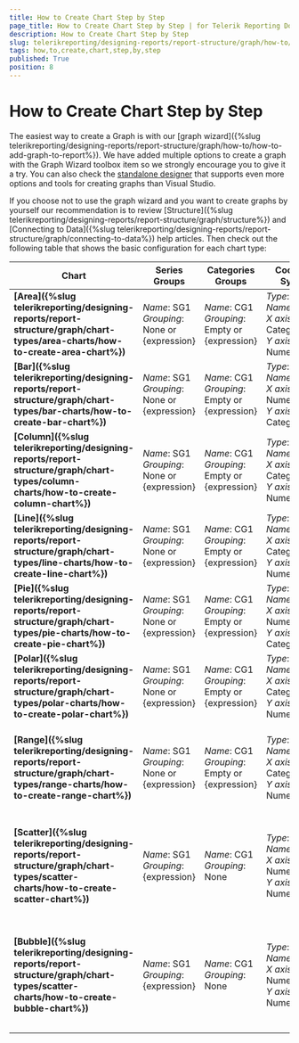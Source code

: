 ```yaml
---
title: How to Create Chart Step by Step
page_title: How to Create Chart Step by Step | for Telerik Reporting Documentation
description: How to Create Chart Step by Step
slug: telerikreporting/designing-reports/report-structure/graph/how-to/how-to-create-chart-step-by-step
tags: how,to,create,chart,step,by,step
published: True
position: 8
---
```

<style>
table th:first-of-type {
    width: 10%;
}
table th:nth-of-type(2) {
    width: 25%;
}
table th:nth-of-type(3) {
    width: 25%;
}
table th:nth-of-type(4) {
    width: 20%;
}
table th:nth-of-type(5) {
    width: 20%;
}
</style>

# How to Create Chart Step by Step

The easiest way to create a Graph is with our [graph wizard]({%slug telerikreporting/designing-reports/report-structure/graph/how-to/how-to-add-graph-to-report%}). We have added multiple options to create a graph with the Graph Wizard toolbox item so we strongly encourage you to give it a try. You can also check the [standalone designer](http://www.telerik.com/products/reporting/report-designer.aspx) that supports even more options and tools for creating graphs than Visual Studio. 

If you choose not to use the graph wizard and you want to create graphs by yourself our recommendation is to review [Structure]({%slug telerikreporting/designing-reports/report-structure/graph/structure%}) and [Connecting to Data]({%slug telerikreporting/designing-reports/report-structure/graph/connecting-to-data%}) help articles. Then check out the following table that shows the basic configuration for each chart type: 

| Chart | Series Groups | Categories Groups | Coordinate Systems | Series |
| ------ | ------ | ------ | ------ | ------ |
| __[Area]({%slug telerikreporting/designing-reports/report-structure/graph/chart-types/area-charts/how-to-create-area-chart%})__ | _Name_: SG1<br/>_Grouping_: None or {expression} | _Name_: CG1<br/>_Grouping_: Empty or {expression} | _Type_: Cartesian<br/>_Name_: CS1<br/>_X axis_: CategoryScale<br/>_Y axis_: NumericalScale | _Type_: AreaSeries<br/>_CoordinateSystem_: CS1<br/>_SeriesGroup_: SG1<br/>_CategoryGroup_: CG1<br/>_Y_: {expression} |
| __[Bar]({%slug telerikreporting/designing-reports/report-structure/graph/chart-types/bar-charts/how-to-create-bar-chart%})__ | _Name_: SG1<br/>_Grouping_: None or {expression} | _Name_: CG1<br/>_Grouping_: Empty or {expression} | _Type_: Cartesian<br/>_Name_: CS1<br/>_X axis_: NumericalScale<br/>_Y axis_: CategoryScale | _Type_: BarSeries<br/>_CoordinateSystem_: CS1<br/>_SeriesGroup_: SG1<br/>_CategoryGroup_: CG1<br/>_X_: {expression} |
| __[Column]({%slug telerikreporting/designing-reports/report-structure/graph/chart-types/column-charts/how-to-create-column-chart%})__ | _Name_: SG1<br/>_Grouping_: None or {expression} | _Name_: CG1<br/>_Grouping_: Empty or {expression} | _Type_: Cartesian<br/>_Name_: CS1<br/>_X axis_: CategoryScale<br/>_Y axis_: NumericalScale | _Type_: BarSeries<br/>_CoordinateSystem_: CS1<br/>_SeriesGroup_: SG1<br/>_CategoryGroup_: CG1<br/>_Y_: {expression} |
| __[Line]({%slug telerikreporting/designing-reports/report-structure/graph/chart-types/line-charts/how-to-create-line-chart%})__ | _Name_: SG1<br/>_Grouping_: None or {expression} | _Name_: CG1<br/>_Grouping_: Empty or {expression} | _Type_: Cartesian<br/>_Name_: CS1<br/>_X axis_: CategoryScale<br/>_Y axis_: NumericalScale | _Type_: LineSeries<br/>_CoordinateSystem_: CS1<br/>_SeriesGroup_: SG1<br/>_CategoryGroup_: CG1<br/>_Y_: {expression} |
| __[Pie]({%slug telerikreporting/designing-reports/report-structure/graph/chart-types/pie-charts/how-to-create-pie-chart%})__ | _Name_: SG1<br/>_Grouping_: None or {expression} | _Name_: CG1<br/>_Grouping_: Empty or {expression} | _Type_: Polar<br/>_Name_: CS1<br/>_X axis_: NumericalScale<br/>_Y axis_: CategoryScale | _Type_: BarSeries<br/>_CoordinateSystem_: CS1<br/>_SeriesGroup_: SG1<br/>_CategoryGroup_: CG1<br/>_X_: {expression} |
| __[Polar]({%slug telerikreporting/designing-reports/report-structure/graph/chart-types/polar-charts/how-to-create-polar-chart%})__ | _Name_: SG1<br/>_Grouping_: None or {expression} | _Name_: CG1<br/>_Grouping_: Empty or {expression} | _Type_: Polar<br/>_Name_: CS1<br/>_X axis_: CategoryScale<br/>_Y axis_: NumericalScale | _Type_: BarSeries<br/>_CoordinateSystem_: CS1<br/>_SeriesGroup_: SG1<br/>_CategoryGroup_: CG1<br/>_Y_: {expression} |
| __[Range]({%slug telerikreporting/designing-reports/report-structure/graph/chart-types/range-charts/how-to-create-range-chart%})__ | _Name_: SG1<br/>_Grouping_: None or {expression} | _Name_: CG1<br/>_Grouping_: Empty or {expression} | _Type_: Cartesian<br/>_Name_: CS1<br/>_X axis_: CategoryScale<br/>_Y axis_: NumericalScale | _Type_: AreaSeries/BarSeries<br/>_CoordinateSystem_: CS1<br/>_SeriesGroup_: SG1<br/>_CategoryGroup_: CG1<br/>_Y_: {expression}<br/>_Y0_: {expression} |
| __[Scatter]({%slug telerikreporting/designing-reports/report-structure/graph/chart-types/scatter-charts/how-to-create-scatter-chart%})__ | _Name_: SG1<br/>_Grouping_: {expression} | _Name_: CG1<br/>_Grouping_: None | _Type_: Cartesian<br/>_Name_: CS1<br/>_X axis_: NumericalScale<br/>_Y axis_: NumericalScale | _Type_: LineSeries<br/>_CoordinateSystem_: CS1<br/>_SeriesGroup_: SG1<br/>_CategoryGroup_: CG1<br/>_LineStyle.Visible_: False<br/>_X_: {expression}<br/>_Y_: {expression} |
| __[Bubble]({%slug telerikreporting/designing-reports/report-structure/graph/chart-types/scatter-charts/how-to-create-bubble-chart%})__ | _Name_: SG1<br/>_Grouping_: {expression} | _Name_: CG1<br/>_Grouping_: None | _Type_: Cartesian<br/>_Name_: CS1<br/>_X axis_: NumericalScale<br/>_Y axis_: NumericalScale | _Type_: LineSeries<br/>_CoordinateSystem_: CS1<br/>_SeriesGroup_: SG1<br/>_CategoryGroup_: CG1<br/>_LineStyle.Visible_: False<br/>_X_: {expression}<br/>_Y_: {expression}<br/>_Size_: {expression} |
